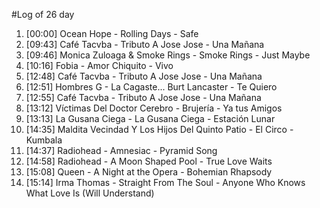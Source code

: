 #Log of 26 day

1. [00:00] Ocean Hope - Rolling Days - Safe
1. [09:43] Café Tacvba - Tributo A Jose Jose - Una Mañana
1. [09:46] Monica Zuloaga & Smoke Rings - Smoke Rings - Just Maybe
1. [10:16] Fobia - Amor Chiquito - Vivo
1. [12:48] Café Tacvba - Tributo A Jose Jose - Una Mañana
1. [12:51] Hombres G - La Cagaste... Burt Lancaster - Te Quiero
1. [12:55] Café Tacvba - Tributo A Jose Jose - Una Mañana
1. [13:12] Víctimas Del Doctor Cerebro - Brujería - Ya tus Amigos
1. [13:13] La Gusana Ciega - La Gusana Ciega - Estación Lunar
1. [14:35] Maldita Vecindad Y Los Hijos Del Quinto Patio - El Circo - Kumbala
1. [14:37] Radiohead - Amnesiac - Pyramid Song
1. [14:58] Radiohead - A Moon Shaped Pool - True Love Waits
1. [15:08] Queen - A Night at the Opera - Bohemian Rhapsody
1. [15:14] Irma Thomas - Straight From The Soul - Anyone Who Knows What Love Is (Will Understand)
